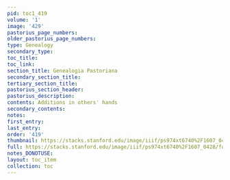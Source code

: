 ```yaml
---
pid: toc1_419
volume: '1'
image: '429'
pastorius_page_numbers: 
older_pastorius_page_numbers: 
type: Genealogy
secondary_type: 
toc_title: 
toc_link: 
section_title: Genealogia Pastoriana
secondary_section_title: 
tertiary_section_title: 
pastorius_section_header: 
pastorius_description: 
contents: Additions in others' hands
secondary_contents: 
notes: 
first_entry: 
last_entry: 
order: '419'
thumbnail: https://stacks.stanford.edu/image/iiif/ps974xt6740%2F1607_0428/full/100,/0/default.jpg
full: https://stacks.stanford.edu/image/iiif/ps974xt6740%2F1607_0428/full/full/0/default.jpg
notes_DONOTUSE: 
layout: toc_item
collection: toc
---
```

